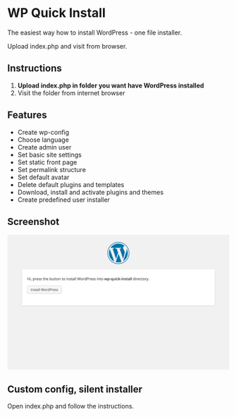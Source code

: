 WP Quick Install
================
The easiest way how to install WordPress - one file installer.

Upload index.php and visit from browser.

Instructions
------------
 1. **Upload index.php in folder you want have WordPress installed**
 2. Visit the folder from internet browser

Features
--------
 - Create wp-config
 - Choose language
 - Create admin user
 - Set basic site settings
 - Set static front page
 - Set permalink structure
 - Set default avatar
 - Delete default plugins and templates
 - Download, install and activate plugins and themes
 - Create predefined user installer

Screenshot
----------
![Install screen](screenshot.png)

Custom config, silent installer
---------------------------------
Open index.php and follow the instructions.
